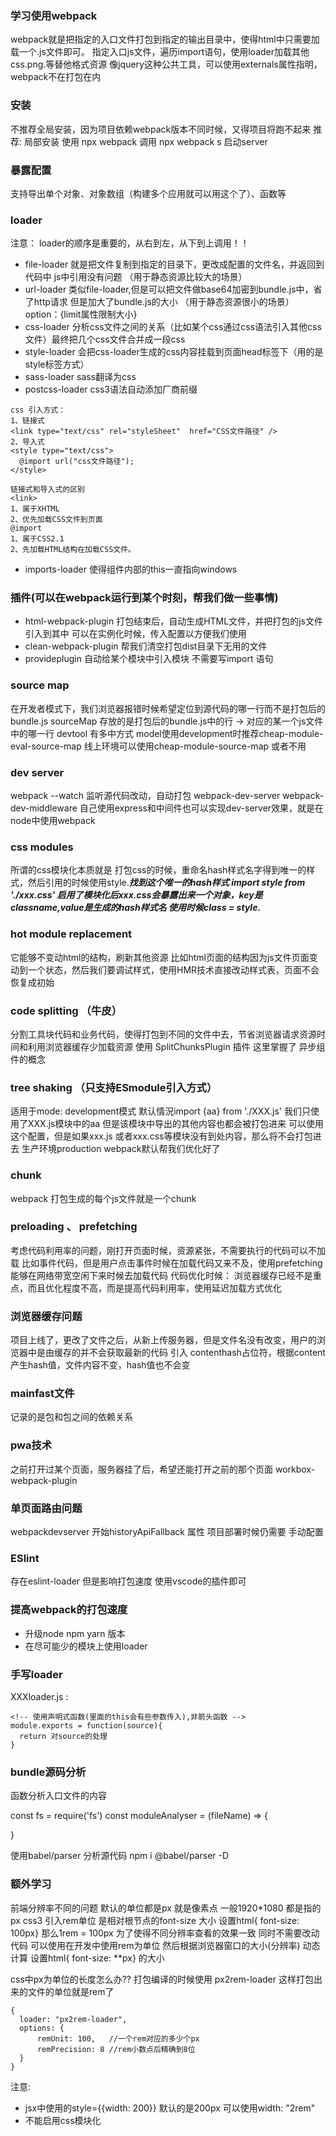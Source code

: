 ### 学习使用webpack
webpack就是把指定的入口文件打包到指定的输出目录中，使得html中只需要加载一个.js文件即可。
指定入口js文件，遍历import语句，使用loader加载其他css.png.等替他格式资源
像jquery这种公共工具，可以使用externals属性指明，webpack不在打包在内

### 安装
不推荐全局安装，因为项目依赖webpack版本不同时候，又得项目将跑不起来
推荐: 局部安装  使用 npx webpack 调用 npx webpack s 启动server

### 暴露配置
支持导出单个对象、对象数组（构建多个应用就可以用这个了）、函数等

### loader
注意： loader的顺序是重要的，从右到左，从下到上调用！！
- file-loader 就是把文件复制到指定的目录下，更改成配置的文件名，并返回到代码中  js中引用没有问题 （用于静态资源比较大的场景）
- url-loader  类似file-loader,但是可以把文件做base64加密到bundle.js中，省了http请求 但是加大了bundle.js的大小 （用于静态资源很小的场景） option：{limit属性限制大小}
- css-loader  分析css文件之间的关系（比如某个css通过css语法引入其他css文件）最终把几个css文件合并成一段css
- style-loader 会把css-loader生成的css内容挂载到页面head标签下（用的是style标签方式）
- sass-loader  sass翻译为css
- postcss-loader css3语法自动添加厂商前缀
```
css 引入方式： 
1、链接式
<link type="text/css" rel="styleSheet"  href="CSS文件路径" />
2、导入式
<style type="text/css">
  @import url("css文件路径");
</style>

链接式和导入式的区别
<link>
1、属于XHTML
2、优先加载CSS文件到页面
@import
1、属于CSS2.1
2、先加载HTML结构在加载CSS文件。
```
- imports-loader 使得组件内部的this一直指向windows
### 插件(可以在webpack运行到某个时刻，帮我们做一些事情)
- html-webpack-plugin 打包结束后，自动生成HTML文件，并把打包的js文件引入到其中  可以在实例化时候，传入配置以方便我们使用
- clean-webpack-plugin 帮我们清空打包dist目录下无用的文件
- provideplugin 自动给某个模块中引入模块  不需要写import 语句

### source map 
在开发者模式下，我们浏览器报错时候希望定位到源代码的哪一行而不是打包后的bundle.js
sourceMap 存放的是打包后的bundle.js中的行  -> 对应的某一个js文件中的哪一行
devtool 有多中方式 model使用development时推荐cheap-module-eval-source-map  线上环境可以使用cheap-module-source-map 或者不用

### dev server
webpack --watch  监听源代码改动，自动打包
webpack-dev-server
webpack-dev-middleware  自己使用express和中间件也可以实现dev-server效果，就是在node中使用webpack

### css modules
所谓的css模块化本质就是 打包css的时候，重命名hash样式名字得到唯一的样式，然后引用的时候使用style.***找到这个唯一的hash样式
import style from './xxx.css'
启用了模块化后xxx.css会暴露出来一个对象，key是classname,value是生成的hash样式名
使用时候class = style.***

### hot module replacement
它能够不变动html的结构，刷新其他资源
比如html页面的结构因为js文件页面变动到一个状态，然后我们要调试样式，使用HMR技术直接改动样式表，页面不会恢复成初始

### code splitting （牛皮）
分割工具块代码和业务代码，使得打包到不同的文件中去，节省浏览器请求资源时间和利用浏览器缓存少加载资源
使用 SplitChunksPlugin 插件   这里掌握了 异步组件的概念

### tree shaking （只支持ESmodule引入方式）
适用于mode: development模式
默认情況import {aa} from './XXX.js' 我们只使用了XXX.js模块中的aa  但是该模块中导出的其他内容也都会被打包进来 
可以使用这个配置，但是如果xxx.js 或者xxx.css等模块没有到处内容，那么将不会打包进去
生产环境production  webpack默认帮我们优化好了

### chunk
webpack 打包生成的每个js文件就是一个chunk

### preloading 、 prefetching
考虑代码利用率的问题，刚打开页面时候，资源紧张，不需要执行的代码可以不加载
比如事件代码，但是用户点击事件时候在加载代码又来不及，使用prefetching 能够在网络带宽空闲下来时候去加载代码
代码优化时候： 浏览器缓存已经不是重点，而且优化程度不高，而是提高代码利用率，使用延迟加载方式优化 

### 浏览器缓存问题
项目上线了，更改了文件之后，从新上传服务器，但是文件名没有改变，用户的浏览器中是由缓存的并不会获取最新的代码
引入 contenthash占位符，根据content产生hash值，文件内容不变，hash值也不会变

### mainfast文件 
记录的是包和包之间的依赖关系

### pwa技术
之前打开过某个页面，服务器挂了后，希望还能打开之前的那个页面
workbox-webpack-plugin

### 单页面路由问题
webpackdevserver 开始historyApiFallback 属性
项目部署时候仍需要 手动配置

### ESlint  
存在eslint-loader 但是影响打包速度  使用vscode的插件即可

### 提高webpack的打包速度
- 升级node npm yarn 版本
- 在尽可能少的模块上使用loader

### 手写loader
XXXloader.js    :
```
<!-- 使用声明式函数(里面的this会有些参数传入),非箭头函数 -->
module.exports = function(source){
  return 对source的处理
}
```

### bundle源码分析
函数分析入口文件的内容

const fs = require('fs')
const moduleAnalyser = (fileName) => {

}

使用babel/parser 分析源代码 
npm i @babel/parser -D


### 额外学习
前端分辨率不同的问题
默认的单位都是px 就是像素点  一般1920*1080 都是指的px
css3 引入rem单位   是相对根节点的font-size 大小   设置html{ font-size: 100px} 
那么1rem = 100px 
为了使得不同分辨率查看的效果一致  同时不需要改动代码  可以使用在开发中使用rem为单位  然后根据浏览器窗口的大小(分辨率)
动态计算 设置html{ font-size: **px} 的大小

css中px为单位的长度怎么办?? 
打包编译的时候使用 px2rem-loader  这样打包出来的文件的单位就是rem了
```
{
  loader: "px2rem-loader",
  options: {
      remUnit: 100,   //一个rem对应的多少个px
      remPrecision: 8 //rem小数点后精确到8位
  }
}
```
注意: 
- jsx中使用的style={{width: 200}} 默认的是200px  可以使用width: "2rem"  
- 不能启用css模块化